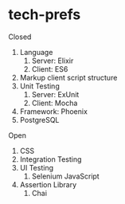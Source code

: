 # tech-prefs
Closed
1. Language
   1. Server: Elixir
   1. Client: ES6
1. Markup client script structure
1. Unit Testing
   1. Server: ExUnit
   1. Client: Mocha
1. Framework: Phoenix
1. PostgreSQL

Open
1. CSS
1. Integration Testing
1. UI Testing
   1. Selenium JavaScript
1. Assertion Library
   1. Chai
